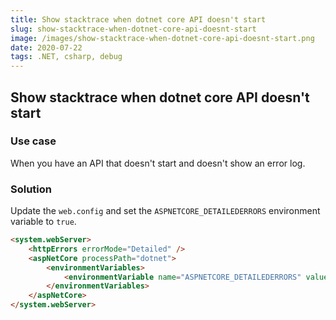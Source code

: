 ```yaml
---
title: Show stacktrace when dotnet core API doesn't start
slug: show-stacktrace-when-dotnet-core-api-doesnt-start
image: /images/show-stacktrace-when-dotnet-core-api-doesnt-start.png
date: 2020-07-22
tags: .NET, csharp, debug
---
```


## Show stacktrace when dotnet core API doesn't start

### Use case

When you have an API that doesn't start and doesn't show an error log.

### Solution

Update the `web.config` and set the `ASPNETCORE_DETAILEDERRORS` environment variable to `true`.

```html
<system.webServer>
	<httpErrors errorMode="Detailed" />
	<aspNetCore processPath="dotnet">
		<environmentVariables>
			<environmentVariable name="ASPNETCORE_DETAILEDERRORS" value="true" />
		</environmentVariables>
	</aspNetCore>
</system.webServer>
```
